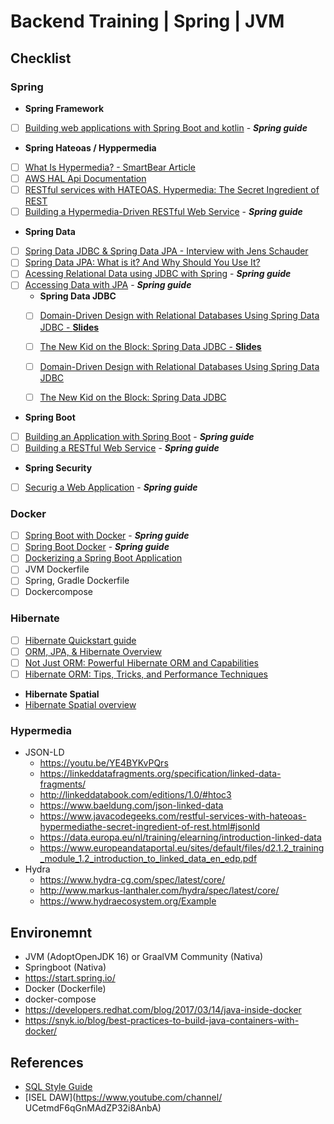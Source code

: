 # Backend Training | Spring | JVM

## Checklist
### Spring 
- **Spring Framework**
- [ ] [Building web applications with Spring Boot and kotlin](https://spring.io/guides/tutorials/spring-boot-kotlin) - _**Spring guide**_

- **Spring Hateoas / Hyppermedia**
- [ ] [What Is Hypermedia? - SmartBear Article](https://smartbear.com/learn/api-design/what-is-hypermedia/)
- [ ] [AWS HAL Api Documentation](https://docs.aws.amazon.com/apigateway/api-reference/)
- [ ] [RESTful services with HATEOAS. Hypermedia: The Secret Ingredient of REST](https://www.javacodegeeks.com/restful-services-with-hateoas-hypermedia-the-secret-ingredient-of-rest.html)
- [ ] [Building a Hypermedia-Driven RESTful Web Service](https://spring.io/guides/gs/rest-hateoas/) - _**Spring guide**_

- **Spring Data**
- [ ] [Spring Data JDBC & Spring Data JPA - Interview with Jens Schauder](https://www.youtube.com/watch?v=mW0LCHtB7Aw)
- [ ] [Spring Data JPA: What is it? And Why Should You Use It?](https://www.youtube.com/watch?v=x67yiTHxn00)
- [ ] [Acessing Relational Data using JDBC with Spring](https://spring.io/guides/gs/relational-data-access/) -  _**Spring guide**_
- [ ] [Accessing Data with JPA](https://spring.io/guides/gs/accessing-data-jpa/) - _**Spring guide**_
  - **Spring Data JDBC**
  - [ ] [Domain-Driven Design with Relational Databases Using Spring Data JDBC - **Slides**](https://www.infoq.com/presentations/ddd-spring-data-jdbc/) 
  - [ ] [The New Kid on the Block: Spring Data JDBC - **Slides**](https://www.infoq.com/presentations/spring-data-jdbc/)
  - [ ] [Domain-Driven Design with Relational Databases Using Spring Data JDBC](https://www.youtube.com/watch?v=GOSW911Ox6s)
  - [ ] [The New Kid on the Block: Spring Data JDBC](https://www.youtube.com/watch?v=AnIouYdwxo0) 


- **Spring Boot**
- [ ] [Building an Application with Spring Boot](https://spring.io/guides/gs/spring-boot/) - _**Spring guide**_
- [ ] [Building a RESTful Web Service](https://spring.io/guides/gs/rest-service/) - _**Spring guide**_

- **Spring Security**
- [ ] [Securig a Web Application](https://spring.io/guides/gs/securing-web/) - _**Spring guide**_

### Docker
- [ ] [Spring Boot with Docker](https://spring.io/guides/gs/spring-boot-docker/) - _**Spring guide**_
- [ ] [Spring Boot Docker](https://spring.io/guides/topicals/spring-boot-docker/) - _**Spring guide**_
- [ ] [Dockerizing a Spring Boot Application](https://www.baeldung.com/dockerizing-spring-boot-application)
- [ ] JVM Dockerfile
- [ ] Spring, Gradle Dockerfile
- [ ] Dockercompose 

### Hibernate
- [ ] [Hibernate Quickstart guide](https://docs.jboss.org/hibernate/orm/5.2/quickstart/html_single/)
- [ ] [ORM, JPA, & Hibernate Overview](https://www.slideshare.net/brmeyer/orm-jpa-hibernate-overview)
- [ ] [Not Just ORM: Powerful Hibernate ORM and Capabilities](https://www.slideshare.net/brmeyer/hibernate-orm-features)
- [ ] [Hibernate ORM: Tips, Tricks, and Performance Techniques ](https://www.slideshare.net/brmeyer/hibernate-orm-performance-31550150)
- **Hibernate Spatial**
- [Hibernate Spatial overview](https://docs.jboss.org/hibernate/orm/5.2/userguide/html_single/Hibernate_User_Guide.html#spatial)

### Hypermedia
- JSON-LD 
  - https://youtu.be/YE4BYKvPQrs
  - https://linkeddatafragments.org/specification/linked-data-fragments/ 
  - http://linkeddatabook.com/editions/1.0/#htoc3 
  - https://www.baeldung.com/json-linked-data
  - https://www.javacodegeeks.com/restful-services-with-hateoas-hypermediathe-secret-ingredient-of-rest.html#jsonld 
  - https://data.europa.eu/nl/training/elearning/introduction-linked-data 
  - https://www.europeandataportal.eu/sites/default/files/d2.1.2_training_module_1.2_introduction_to_linked_data_en_edp.pdf
- Hydra
  - https://www.hydra-cg.com/spec/latest/core/ 
  - http://www.markus-lanthaler.com/hydra/spec/latest/core/ 
  - https://www.hydraecosystem.org/Example


## Environemnt
- JVM (AdoptOpenJDK 16) or GraalVM Community (Nativa) 
- Springboot (Nativa)
- https://start.spring.io/ 
- Docker (Dockerfile)
- docker-compose
- https://developers.redhat.com/blog/2017/03/14/java-inside-docker
- https://snyk.io/blog/best-practices-to-build-java-containers-with-docker/

## References
- [SQL Style Guide](https://www.sqlstyle.guide/)
- [ISEL DAW](https://www.youtube.com/channel/ UCetmdF6qGnMAdZP32i8AnbA)
